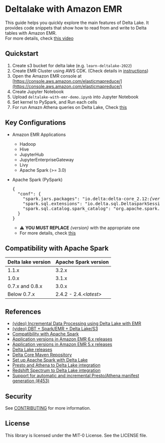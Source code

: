 # Deltalake with Amazon EMR

This guide helps you quickly explore the main features of Delta Lake.
It provides code snippets that show how to read from and write to Delta tables with Amazon EMR.
<br/>For more details, check [this video](https://youtu.be/l1lDAh2bKsU?t=245)

## Quickstart

1. Create s3 bucket for delta lake (e.g. `learn-deltalake-2022`)
2. Create EMR Cluster using AWS CDK. (Check details in [instructions](./cdk/INSTRUCTIONS.md))
3. Open the Amazon EMR console at [https://console.aws.amazon.com/elasticmapreduce/](https://console.aws.amazon.com/elasticmapreduce/)
4. Create Jupyter Notebook
5. Upload `deltalake-with-emr-demo.ipynb` into Jupyter Notebook
6. Set kernel to PySpark, and Run each cells
7. For run Amazn Athena queries on Delta Lake, Check [this](./amazon_athena_queries_on_deltalake.md)

## Key Configurations

- Amazon EMR Applications
  - Hadoop
  - Hive
  - JupyterHub
  - JupyterEnterpriseGateway
  - Livy
  - Apache Spark (>= 3.0)

- Apache Spark (PySpark)

  <pre>
  {
    "conf": {
      "spark.jars.packages": "io.delta:delta-core_2.12:<i>{version}</i>",
      "spark.sql.extensions": "io.delta.sql.DeltasparkSessionExtension",
      "spark.sql.catalog.spark_catalog": "org.apache.spark.sql.delta.catalog.DeltaCatalog",
    }
  }
  </pre>

  * :warning: **YOU MUST REPLACE** <i>{version}</i> with the appropriate one
  * For more details, check [this](https://docs.delta.io/latest/quick-start.html#set-up-apache-spark-with-delta-lake)

## Compatibility with Apache Spark

| Delta lake version | Apache Spark version |
|--------------------|----------------------|
| 1.1.x | 3.2.x |
| 1.0.x | 3.1.x |
| 0.7.x and 0.8.x | 3.0.x |
| Below 0.7.x | 2.4.2 - 2.4.<i>\<latest\></i> |

## References

 * [(video) Incremental Data Processing using Delta Lake with EMR](https://youtu.be/l1lDAh2bKsU)
 * [(video) DBT + Spark/EMR + Delta Lake/S3](https://youtu.be/B1zEKtoD8QY)
 * [Compatibility with Apache Spark](https://docs.delta.io/latest/releases.html#compatibility-with-apache-spark)
 * [Application versions in Amazon EMR 6.x releases](https://docs.aws.amazon.com/emr/latest/ReleaseGuide/emr-release-app-versions-6.x.html)
 * [Application versions in Amazon EMR 5.x releases](https://docs.aws.amazon.com/emr/latest/ReleaseGuide/emr-release-app-versions-5.x.html)
 * [Delta Lake releases](https://docs.delta.io/latest/releases.html)
 * [Delta Core Maven Repository](https://mvnrepository.com/artifact/io.delta/delta-core)
 * [Set up Apache Spark with Delta Lake](https://docs.delta.io/latest/quick-start.html#set-up-apache-spark-with-delta-lake)
 * [Presto and Athena to Delta Lake integration](https://docs.delta.io/1.0.0/presto-integration.html)
 * [Redshift Spectrum to Delta Lake integration](https://docs.delta.io/1.0.0/redshift-spectrum-integration.html)
 * [Support for automatic and incremental Presto/Athena manifest generation (#453)](https://github.com/delta-io/delta/releases/tag/v0.7.0)

## Security

See [CONTRIBUTING](CONTRIBUTING.md#security-issue-notifications) for more information.

## License

This library is licensed under the MIT-0 License. See the LICENSE file.

